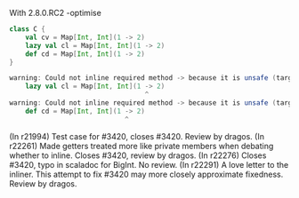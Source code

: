 With 2.8.0.RC2 -optimise

```scala
class C {
    val cv = Map[Int, Int](1 -> 2)
    lazy val cl = Map[Int, Int](1 -> 2)
    def cd = Map[Int, Int](1 -> 2)
}
```
```scala
warning: Could not inline required method -> because it is unsafe (target may reference private fields).
    lazy val cl = Map[Int, Int](1 -> 2)
                                  ^
warning: Could not inline required method -> because it is unsafe (target may reference private fields).
    def cd = Map[Int, Int](1 -> 2)
                             ^
```
(In r21994) Test case for #3420, closes #3420.  Review by dragos.
(In r22261) Made getters treated more like private members when debating
whether to inline.  Closes #3420, review by dragos.
(In r22276) Closes #3420, typo in scaladoc for BigInt. No review.
(In r22291) A love letter to the inliner.  This attempt to fix #3420 may
more closely approximate fixedness.  Review by dragos.

